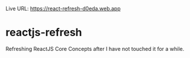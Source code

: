 Live URL: https://react-refresh-d0eda.web.app
# reactjs-refresh
Refreshing ReactJS Core Concepts after I have not touched it for a while.
